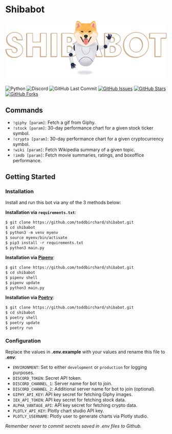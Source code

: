 # Shibabot

![Shibabot](https://github.com/toddbirchard/shibabot/blob/master/.github/shibabot@2x.png?raw=true)

![Python](https://img.shields.io/badge/Python-v^3.8-blue.svg?logo=python&longCache=true&logoColor=white&colorB=5e81ac&style=flat-square&colorA=4c566a)
![Discord](https://img.shields.io/badge/Discord-v1.0.1-blue.svg?longCache=true&logo=discord&style=flat-square&logoColor=white&colorB=B48EAD&colorA=4c566a)
![GitHub Last Commit](https://img.shields.io/github/last-commit/google/skia.svg?style=flat-square&colorA=4c566a&colorB=a3be8c&logo=GitHub)
[![GitHub Issues](https://img.shields.io/github/issues/toddbirchard/shibabot.svg?style=flat-square&colorA=4c566a&logo=GitHub&colorB=ebcb8b)](https://github.com/toddbirchard/shibabot/issues)
[![GitHub Stars](https://img.shields.io/github/stars/toddbirchard/shibabot.svg?style=flat-square&colorA=4c566a&logo=GitHub&colorB=ebcb8b)](https://github.com/toddbirchard/shibabot/stargazers)
[![GitHub Forks](https://img.shields.io/github/forks/toddbirchard/shibabot.svg?style=flat-square&colorA=4c566a&logo=GitHub&colorB=ebcb8b)](https://github.com/toddbirchard/shibabot/network)

## Commands

* `!giphy [param]`: Fetch a gif from Giphy.
* `!stock [param]`: 30-day performance chart for a given stock ticker symbol.
* `!crypto [param]`: 30-day performance chart for a given cryptocurrency symbol.
* `!wiki [param]`: Fetch Wikipedia summary of a given topic.
* `!imdb [param]`: Fetch movie summaries, ratings, and boxoffice performance.

## Getting Started

### Installation

Install and run this bot via any of the 3 methods below:

**Installation via `requirements.txt`**:

```shell
$ git clone https://github.com/toddbirchard/shibabot.git
$ cd shibabot
$ python3 -m venv myenv
$ source myenv/bin/activate
$ pip3 install -r requirements.txt
$ python3 main.py
```

**Installation via [Pipenv](https://pipenv-fork.readthedocs.io/en/latest/)**:

```shell
$ git clone https://github.com/toddbirchard/shibabot.git
$ cd shibabot
$ pipenv shell
$ pipenv update
$ python3 main.py
```

**Installation via [Poetry](https://python-poetry.org/)**:

```shell
$ git clone https://github.com/toddbirchard/shibabot.git
$ cd shibabot
$ poetry shell
$ poetry update
$ poetry run
```

### Configuration

Replace the values in **.env.example** with your values and rename this file to **.env**:

* `ENVIRONMENT`: Set to either `development` or `production` for logging purposes.
* `DISCORD_TOKEN`: Secret API token.
* `DISCORD_CHANNEL_1`: Server name for bot to join.
* `DISCORD_CHANNEL_2`: Additional server name for bot to join (optional).
* `GIPHY_API_KEY`: API key secret for fetching Giphy images.
* `IEX_API_TOKEN`: API key secret for fetching stock data.
* `ALPHA_VANTAGE_API`: API key secret for fetching crypto data.
* `PLOTLY_API_KEY`: Plotly chart studio API key.
* `PLOTLY_USERNAME`: Plotly user to generate charts via Plotly studio.

*Remember never to commit secrets saved in .env files to Github.*
